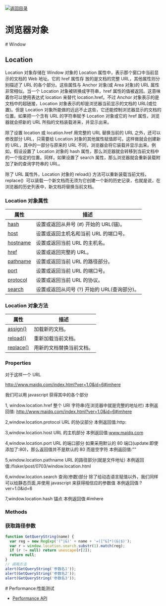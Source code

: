 [![返回目录](https://i.postimg.cc/50XLzC7C/image.png)](https://github.com/wx-chevalier/Web-Series)

# 浏览器对象

# Window

## Location

Location 对象存储在 Window 对象的 Location 属性中，表示那个窗口中当前显示的文档的 Web 地址。它的 href 属性存 放的是文档的完整 URL，其他属性则分别描述了 URL 的各个部分。这些属性与 Anchor 对象(或 Area 对象)的 URL 属性非常相似。当一个 Location 对象被转换成字符串，href 属性的值被返回。这意味着你可以使用表达式 location 来替代 location.href。不过 Anchor 对象表示的是文档中的超链接，Location 对象表示的却是浏览器当前显示的文档的 URL(或位置)。但是 Location 对象所能做的远远不止这些，它还能控制浏览器显示的文档的位置。如果把一个含有 URL 的字符串赋予 Location 对象或它的 href 属性，浏览器就会把新的 URL 所指的文档装载进来，并显示出来。

除了设置 location 或 location.href 用完整的 URL 替换当前的 URL 之外，还可以修改部分 URL，只需要给 Location 对象的其他属性赋值即可。这样做就会创建新的 URL，其中的一部分与原来的 URL 不同，浏览器会将它装载并显示出来。例如，假设设置了 Location 对象的 hash 属性，那么浏览器就会转移到当前文档中的一个指定的位置。同样，如果设置了 search 属性，那么浏览器就会重新装载附加了新的查询字符串的 URL。

除了 URL 属性外，Location 对象的 reload() 方法可以重新装载当前文档，replace()  可以装载一个新文档而无须为它创建一个新的历史记录，也就是说，在浏览器的历史列表中，新文档将替换当前文档。

### Location 对象属性

| 属性                                                               | 描述                                        |
| ------------------------------------------------------------------ | ------------------------------------------- |
| [hash](http://www.w3school.com.cn/jsref/prop_loc_hash.asp)         | 设置或返回从井号 (#) 开始的 URL(锚)。   |
| [host](http://www.w3school.com.cn/jsref/prop_loc_host.asp)         | 设置或返回主机名和当前 URL 的端口号。   |
| [hostname](http://www.w3school.com.cn/jsref/prop_loc_hostname.asp) | 设置或返回当前 URL 的主机名。           |
| [href](http://www.w3school.com.cn/jsref/prop_loc_href.asp)         | 设置或返回完整的 URL。                  |
| [pathname](http://www.w3school.com.cn/jsref/prop_loc_pathname.asp) | 设置或返回当前 URL 的路径部分。         |
| [port](http://www.w3school.com.cn/jsref/prop_loc_port.asp)         | 设置或返回当前 URL 的端口号。           |
| [protocol](http://www.w3school.com.cn/jsref/prop_loc_protocol.asp) | 设置或返回当前 URL 的协议。             |
| [search](http://www.w3school.com.cn/jsref/prop_loc_search.asp)     | 设置或返回从问号 (?) 开始的 URL(查询部分)。|

### Location 对象方法

| 属性                                                              | 描述                     |
| ----------------------------------------------------------------- | ------------------------ |
| [assign()](http://www.w3school.com.cn/jsref/met_loc_assign.asp)   | 加载新的文档。       |
| [reload()](http://www.w3school.com.cn/jsref/met_loc_reload.asp)   | 重新加载当前文档。   |
| [replace()](http://www.w3school.com.cn/jsref/met_loc_replace.asp) | 用新的文档替换当前文档。|

### Properties

对于这样一个 URL

http://www.maidq.com/index.html?ver=1.0&id=6#imhere

我们可以用 javascript 获得其中的各个部分

1, window.location.href 整个 URl 字符串(在浏览器中就是完整的地址栏) 本例返回值: http://www.maidq.com/index.html?ver=1.0&id=6#imhere

2,window.location.protocol URL 的协议部分 本例返回值:http:

3,window.location.host URL 的主机部分 本例返回值:www.maidq.com

4,window.location.port URL 的端口部分 如果采用默认的 80 端口(update:即使添加了:80)，那么返回值并不是默认的 80 而是空字符 本例返回值:""

5,window.location.pathname URL 的路径部分(就是文件地址) 本例返回值:/fisker/post/0703/window.location.html

6,window.location.search 查询(参数)部分 除了给动态语言赋值以外，我们同样可以给静态页面,并使用 javascript 来获得相信应的参数值 本例返回值:?ver=1.0&id=6

7,window.location.hash 锚点 本例返回值:#imhere

### Methods

### 获取路径参数

```js
function GetQueryString(name) {
  var reg = new RegExp('(^|&)' + name + '=([^&]*)(&|$)');
  var r = window.location.search.substr(1).match(reg);
  if (r != null) return unescape(r[2]);
  return null;
}
// 调用方法
alert(GetQueryString('参数名1'));
alert(GetQueryString('参数名2'));
alert(GetQueryString('参数名3'));
```

# Performance:性能测试

- [Performance API](http://javascript.ruanyifeng.com/bom/performance.html)
